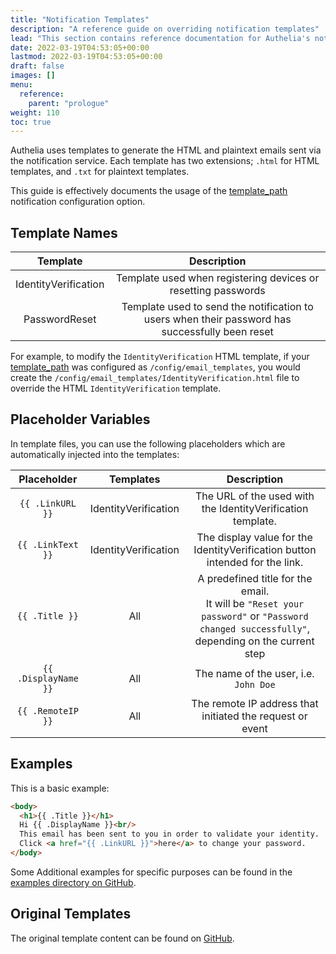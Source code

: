 ```yaml
---
title: "Notification Templates"
description: "A reference guide on overriding notification templates"
lead: "This section contains reference documentation for Authelia's notification templates."
date: 2022-03-19T04:53:05+00:00
lastmod: 2022-03-19T04:53:05+00:00
draft: false
images: []
menu:
  reference:
    parent: "prologue"
weight: 110
toc: true
---
```


Authelia uses templates to generate the HTML and plaintext emails sent via the notification service. Each template has
two extensions; `.html` for HTML templates, and `.txt` for plaintext templates.

This guide is effectively documents the usage of the
[template_path](../../configuration/notifications/introduction.md#template_path) notification configuration option.

## Template Names

|       Template       |                                           Description                                           |
|:--------------------:|:-----------------------------------------------------------------------------------------------:|
| IdentityVerification |                  Template used when registering devices or resetting passwords                  |
|    PasswordReset     | Template used to send the notification to users when their password has successfully been reset |

For example, to modify the `IdentityVerification` HTML template, if your
[template_path](../../configuration/notifications/introduction.md#template_path) was configured as
`/config/email_templates`, you would create the `/config/email_templates/IdentityVerification.html` file to override the
HTML `IdentityVerification` template.


## Placeholder Variables

In template files, you can use the following placeholders which are automatically injected into the templates:

|     Placeholder      |      Templates       |                                                                  Description                                                                  |
|:--------------------:|:--------------------:|:---------------------------------------------------------------------------------------------------------------------------------------------:|
|   `{{ .LinkURL }}`   | IdentityVerification |                                          The URL of the used with the IdentityVerification template.                                          |
|  `{{ .LinkText }}`   | IdentityVerification |                                 The display value for the IdentityVerification button intended for the link.                                  |
|    `{{ .Title }}`    |         All          | A predefined title for the email. <br> It will be `"Reset your password"` or `"Password changed successfully"`, depending on the current step |
| `{{ .DisplayName }}` |         All          |                                                     The name of the user, i.e. `John Doe`                                                     |
|  `{{ .RemoteIP }}`   |         All          |                                           The remote IP address that initiated the request or event                                           |

## Examples

This is a basic example:

```html
<body>
  <h1>{{ .Title }}</h1>
  Hi {{ .DisplayName }}<br/>
  This email has been sent to you in order to validate your identity.
  Click <a href="{{ .LinkURL }}">here</a> to change your password.
</body>
```

Some Additional examples for specific purposes can be found in the
[examples directory on GitHub](https://github.com/authelia/authelia/tree/master/examples/templates/notifications).

## Original Templates

The original template content can be found on
[GitHub](https://github.com/authelia/authelia/tree/master/internal/templates).
